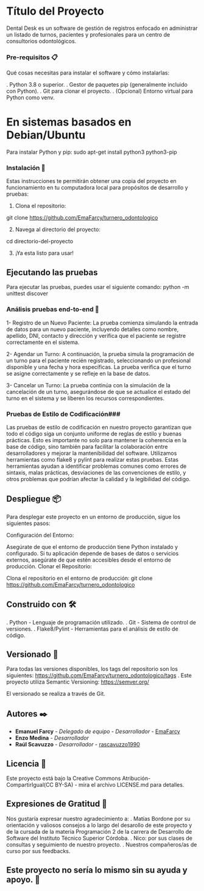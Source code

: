 # Título del Proyecto

Dental Desk es un software de gestión de registros enfocado en administrar un listado de turnos, pacientes y profesionales
para un centro de consultorios odontológicos.

### Pre-requisitos 📋

Qué cosas necesitas para instalar el software y cómo instalarlas:

. Python 3.8 o superior.
. Gestor de paquetes pip (generalmente incluido con Python).
. Git para clonar el proyecto.
. (Opcional) Entorno virtual para Python como venv.

# En sistemas basados en Debian/Ubuntu

Para instalar Python y pip:
sudo apt-get install python3 python3-pip

### Instalación 🔧

Estas instrucciones te permitirán obtener una copia del proyecto en funcionamiento en tu computadora local para propósitos de desarrollo y pruebas:

1. Clona el repositorio:

git clone https://github.com/EmaFarcy/turnero_odontologico

2. Navega al directorio del proyecto:

cd directorio-del-proyecto

3. ¡Ya esta listo para usar!

## Ejecutando las pruebas

Para ejecutar las pruebas, puedes usar el siguiente comando:
python -m unittest discover

### Análisis pruebas end-to-end 🔩

1- Registro de un Nuevo Paciente: La prueba comienza simulando la entrada de datos para un nuevo paciente, incluyendo detalles como nombre, apellido, DNI, contacto y dirección y verifica que el paciente se registre correctamente en el sistema.

2- Agendar un Turno: A continuación, la prueba simula la programación de un turno para el paciente recién registrado, seleccionando un profesional disponible y una fecha y hora específicas. La prueba verifica que el turno se asigne correctamente y se refleje en la base de datos.

3- Cancelar un Turno: La prueba continúa con la simulación de la cancelación de un turno, asegurándose de que se actualice el estado del turno en el sistema y se liberen los recursos correspondientes.

### Pruebas de Estilo de Codificación###

Las pruebas de estilo de codificación en nuestro proyecto garantizan que todo el código siga un conjunto uniforme de reglas de estilo y buenas prácticas. Esto es importante no solo para mantener la coherencia en la base de código, sino también para facilitar la colaboración entre desarrolladores y mejorar la mantenibilidad del software.
Utilizamos herramientas como flake8 y pylint para realizar estas pruebas. Estas herramientas ayudan a identificar problemas comunes como errores de sintaxis, malas prácticas, desviaciones de las convenciones de estilo, y otros problemas que podrían afectar la calidad y la legibilidad del código.

## Despliegue 📦

Para desplegar este proyecto en un entorno de producción, sigue los siguientes pasos:

Configuración del Entorno:

Asegúrate de que el entorno de producción tiene Python instalado y configurado.
Si tu aplicación depende de bases de datos o servicios externos, asegúrate de que estén accesibles desde el entorno de producción.
Clonar el Repositorio:

Clona el repositorio en el entorno de producción: git clone https://github.com/EmaFarcy/turnero_odontologico

## Construido con 🛠️

. Python - Lenguaje de programación utilizado.
. Git - Sistema de control de versiones.
. Flake8/Pylint - Herramientas para el análisis de estilo de código.

## Versionado 📌

Para todas las versiones disponibles, los tags del repositorio son los siguientes: https://github.com/EmaFarcy/turnero_odontologico/tags . Este proyecto utiliza Semantic Versioning: https://semver.org/

El versionado se realiza a través de Git.

## Autores ✒️

- **Emanuel Farcy** - _Delegado de equipo - Desarrollador_ - [EmaFarcy](https://github.com/EmaFarcy)
- **Enzo Medina** - _Desarrollador_
- **Raúl Scavuzzo** - _Desarrollador_ - [rascavuzzo1990](https://github.com/rascavuzzo1990)

## Licencia 📄

Este proyecto está bajo la Creative Commons Atribución- CompartirIgual(CC BY-SA) - mira el archivo LICENSE.md para detalles.

## Expresiones de Gratitud 🎁

Nos gustaría expresar nuestro agradecimiento a:
. Matías Bordone por su orientación y valiosos consejos a lo largo del desarollo de este proyecto y de la cursada de la materia Programación 2 de la carrera de Desarrollo de Software del Instituto Técnico Superior Córdoba.
. Nico: por sus clases de consultas y seguimiento de nuestro proyecto.
. Nuestros compañeros/as de curso por sus feedbacks.

## Este proyecto no sería lo mismo sin su ayuda y apoyo. 🙌
